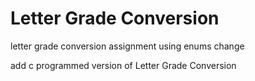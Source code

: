 # Letter Grade Conversion
letter grade conversion assignment using enums
change

add c programmed version of Letter Grade Conversion
